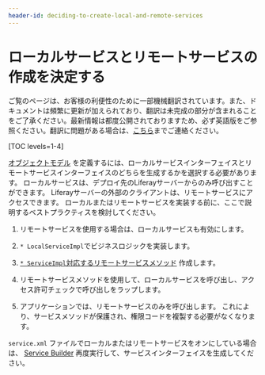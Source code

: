 ```yaml
---
header-id: deciding-to-create-local-and-remote-services
---
```


# ローカルサービスとリモートサービスの作成を決定する

<p class="alert alert-info"><span class="wysiwyg-color-blue120">ご覧のページは、お客様の利便性のために一部機械翻訳されています。また、ドキュメントは頻繁に更新が加えられており、翻訳は未完成の部分が含まれることをご了承ください。最新情報は都度公開されておりますため、必ず英語版をご参照ください。翻訳に問題がある場合は、<a href="mailto:support-content-jp@liferay.com">こちら</a>までご連絡ください。</span></p>

[TOC levels=1-4]

[オブジェクトモデル](/docs/7-1/tutorials/-/knowledge_base/t/defining-an-object-relational-map-with-service-builder) を定義するには、ローカルサービスインターフェイスとリモートサービスインターフェイスのどちらを生成するかを選択する必要があります。 ローカルサービスは、デプロイ先のLiferayサーバーからのみ呼び出すことができます。 Liferayサーバーの外部のクライアントは、リモートサービスにアクセスできます。 ローカルまたはリモートサービスを実装する前に、ここで説明するベストプラクティスを検討してください。

1.  リモートサービスを使用する場合は、ローカルサービスも有効にします。

2.  `* LocalServiceImpl`でビジネスロジックを実装します。

3.  [ `* ServiceImpl`対応するリモートサービスメソッド](/docs/7-1/tutorials/-/knowledge_base/t/creating-remote-services) 作成します。

4.  リモートサービスメソッドを使用して、ローカルサービスを呼び出し、アクセス許可チェックで呼び出しをラップします。

5.  アプリケーションでは、リモートサービスのみを呼び出します。 これにより、サービスメソッドが保護され、権限コードを複製する必要がなくなります。

`service.xml` ファイルでローカルまたはリモートサービスをオンにしている場合は、 [Service Builder](/docs/7-1/tutorials/-/knowledge_base/t/running-service-builder) 再度実行して、サービスインターフェイスを生成してください。
